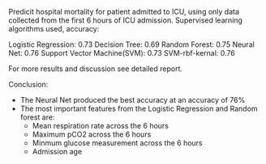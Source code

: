 Predicit hospital mortality for patient admitted to ICU, using only data collected from the first 6 hours of ICU admission. 
Supervised learning algorithms used, accuracy: 

Logistic Regression: 0.73
Decision Tree: 0.69
Random Forest: 0.75
Neural Net: 0.76
Support Vector Machine(SVM): 0.73
SVM-rbf-kernal: 0.76

For more results and discussion see detailed report. 

Conclusion: 
- The Neural Net produced the best accuracy at an accuracy of 76%
- The most important features from the Logistic Regression and Random forest are: 
  - Mean respiration rate across the 6 hours
  - Maximum pCO2 across the 6 hours
  - Minmum glucose measurement across the 6 hours
  - Admission age
